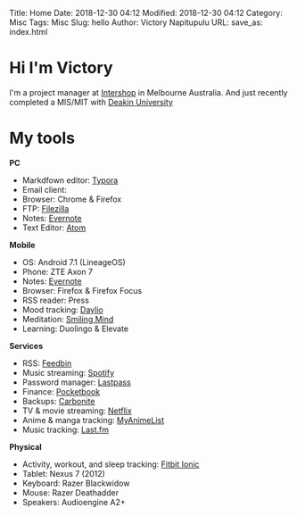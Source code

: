 Title: Home
Date: 2018-12-30 04:12
Modified: 2018-12-30 04:12
Category: Misc
Tags: Misc
Slug: hello
Author: Victory Napitupulu
URL:
save_as: index.html

# Hi I'm Victory #

I'm a project manager at [Intershop](//intershop.com) in Melbourne Australia. And just recently completed a MIS/MIT with [Deakin University](//deakin.edu.au)

# My tools #
**PC**
 - Markdfown editor: [Typora](//typora.io)
 - Email client:
 - Browser: Chrome & Firefox
 - FTP: [Filezilla](//filezilla-project.org)
 - Notes: [Evernote](//evernote.com)
 - Text Editor: [Atom](//atom.io)

**Mobile**
 - OS: Android 7.1 (LineageOS)
 - Phone: ZTE Axon 7
 - Notes: [Evernote](//evernote.com)
 - Browser: Firefox & Firefox Focus
 - RSS reader: Press
 - Mood tracking: [Daylio](//daylio.webflow.io)
 - Meditation: [Smiling Mind](//smilingmind.com.au)
 - Learning: Duolingo & Elevate

**Services**
 - RSS: [Feedbin](//feedbin.com)
 - Music streaming: [Spotify](//spotify.com)
 - Password manager: [Lastpass](//lastpass.com)
 - Finance: [Pocketbook](//getpocketbook.com)
 - Backups: [Carbonite](//carbonite.com)
 - TV & movie streaming: [Netflix](//netflix.com)
 - Anime & manga tracking: [MyAnimeList](//myanimelist.net)
 - Music tracking: [Last.fm](//last.fm)

 **Physical**
  - Activity, workout, and sleep tracking: [Fitbit Ionic](//fitbit.com/au/ionic)
  - Tablet: Nexus 7 (2012)
  - Keyboard: Razer Blackwidow
  - Mouse: Razer Deathadder
  - Speakers: Audioengine A2+
